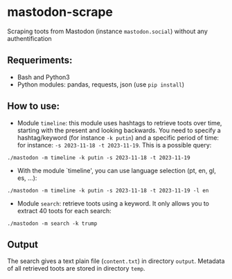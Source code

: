 # mastodon-scrape

Scraping toots from Mastodon (instance `mastodon.social`) without any authentification


## Requeriments:
* Bash and Python3
* Python modules: pandas, requests, json (use `pip install`)

## How to use:

* Module `timeline`: this module uses hashtags to retrieve toots over time, starting with the present and looking backwards. You need to specify a hashtag/keyword (for instance `-k putin`) and a specific period of time: for instance: `-s 2023-11-18 -t 2023-11-19`. This is a possible query:

```./mastodon -m timeline -k putin -s 2023-11-18 -t 2023-11-19```

*  With the module `timeline', you can use language selection (pt, en, gl, es, ...):

```./mastodon -m timeline -k putin -s 2023-11-18 -t 2023-11-19 -l en```

* Module `search`: retrieve toots using a keyword. It only allows you to extract 40 toots for each search:

```./mastodon -m search -k trump```

## Output

The search gives a text plain file (`content.txt`) in directory `output`. Metadata of all retrieved toots are stored in directory `temp`.
